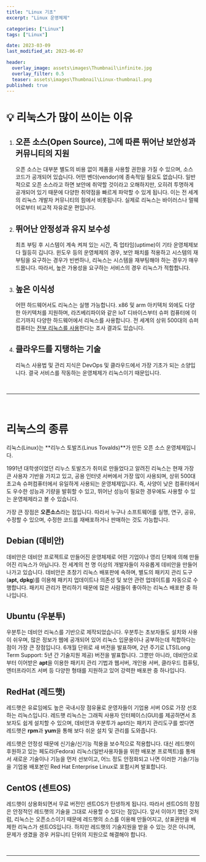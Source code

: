 ```yaml
---
title: "Linux 기초"
excerpt: "Linux 운영체제"

categories: ["Linux"]
tags: ["Linux"]

date: 2023-03-09
last_modified_at: 2023-06-07

header:
  overlay_image: assets\images\Thumbnail\infinite.jpg
  overlay_filter: 0.5 
  teaser: assets\images\Thumbnail\Linux-thumbnail.png
published: true
---
```


# 💡 리눅스가 많이 쓰이는 이유

1. ## 오픈 소스(Open Source), 그에 따른 뛰어난 보안성과 커뮤니티의 지원

    오픈 소스는 대부분 별도의 비용 없이 제품을 사용할 권한을 가질 수 있으며, 소스 코드가 공개되어 있습니다. 어떤 벤더(vendor)에 종속적일 필요도 없습니다. 일반적으로 오픈 소스라고 하면 보안에 취약할 것이라고 오해하지만, 오히려 투명하게 공개되어 있기 때문에 다양한 취약점을 빠르게 파악할 수 있게 됩니다. 이는 전 세계의 리눅스 개발자 커뮤니티의 힘에서 비롯됩니다. 실제로 리눅스는 바이러스나 멀웨어로부터 비교적 자유로운 편입니다.

   

2. ## 뛰어난 안정성과 유지 보수성

    최초 부팅 후 시스템이 계속 켜져 있는 시간, 즉 업타임(uptime)이 기타 운영체제보다 월등히 깁니다. 윈도우 등의 운영체제의 경우, 보안 패치를 적용하고 시스템의 재부팅을 요구하는 경우가 빈번하나, 리눅스는 시스템을 재부팅해야 하는 경우가 매우 드뭅니다. 따라서, 높은 가용성을 요구하는 서비스의 경우 리눅스가 적합합니다.

   

3. ## 높은 이식성

    어떤 하드웨어서도 리눅스는 실행 가능합니다. x86 및 arm 아키텍처 외에도 다양한 아키텍처를 지원하며, 라즈베리파이와 같은 IoT 디바이스부터 슈퍼 컴퓨터에 이르기까지 다양한 하드웨어에서 리눅스를 사용합니다. 전 세계의 상위 500대의 슈퍼컴퓨터는 [전부 리눅스를 사용](https://itsfoss.com/linux-runs-top-supercomputers/)한다는 조사 결과도 있습니다.


4. ## 클라우드를 지탱하는 기술

   리눅스 사용법 및 관리 지식은 DevOps 및 클라우드에서 가장 기초가 되는 소양입니다. 결국 서비스를 작동하는 운영체제가 리눅스이기 때문입니다.

<br>

---

<br>

# 리눅스의 종류

 리눅스(Linux)는 **리누스 토발즈(Linus Tovalds)**가 만든 오픈 소스 운영체제입니다.

1991년 대학생이었던 리누스 토발즈가 취미로 만들었다고 알려진 리눅스는 현재 가장 큰 사용자 기반을 가지고 있고, 공용 인터넷 서버에서 가장 많이 사용되며, 상위 500대 초고속 슈퍼컴퓨터에서 유일하게 사용되는 운영체제입니다. 즉, 사양이 낮은 컴퓨터에서도 우수한 성능과 기량을 발휘할 수 있고, 뛰어난 성능이 필요한 경우에도 사용할 수 있는 운영체제라고 볼 수 있습니다.

가장 큰 장점은 **오픈소스**라는 점입니다. 따라서 누구나 소프트웨어를 실행, 연구, 공유, 수정할 수 있으며, 수정한 코드를 재배포하거나 판매하는 것도 가능합니다. 

## Debian (데비안)

데비안은 데비안 프로젝트로 만들어진 운영체제로 어떤 기업이나 영리 단체에 의해 만들어진 리눅스가 아닙니다. 전 세계의 천 명 이상의 개발자들이 자유롭게 데비안을 만들어 나가고 있습니다. 데비안은 초창기 리눅스 배포판에 속하며, 별도의 패키지 관리 도구(**apt, dpkg**)를 이용해 패키지 업데이트나 의존성 및 보안 관련 업데이트를 자동으로 수행합니다. 패키지 관리가 편리하기 때문에 많은 사람들이 좋아하는 리눅스 배포판 중 하나입니다. 

## Ubuntu (우분투)

우분투는 데비안 리눅스를 기반으로 제작되었습니다. 우분투는 초보자들도 설치와 사용이 쉬우며, 많은 정보가 웹에 공개되어 있어 리눅스 입문용이나 공부하는데 적합하다는 점이 가장 큰 장점입니다. 6개월 단위로 새 버전을 발표하며, 2년 주기로 LTS(Long Term Support: 5년 간 기술지원 제공) 버전을 발표합니다. 그뿐만 아니라, 데비안으로부터 이어받은 **apt**을 이용한 패키지 관리 기법과 웹서버, 개인용 서버, 클라우드 컴퓨팅, 엔터프라이즈 서버 등 다양한 형태를 지원하고 있어 강력한 배포판 중 하나입니다. 

## RedHat (레드햇)

레드햇은 유료임에도 높은 국내시장 점유율로 운영자들이 기업용 서버 OS로 가장 선호하는 리눅스입니다. 레드햇 리눅스는 그래픽 사용자 인터페이스(GUI)를 제공하면서 초보자도 쉽게 설치할 수 있으며, 데비안과 우분투가 apt라는 패키지 관리도구를 썼다면 레드햇은 **rpm**과 **yum**을 통해 보다 쉬운 설치 및 관리를 도와줍니다.

레드햇은 안정성 때문에 신기술/신기능 적용을 보수적으로 적용합니다. 대신 레드햇이 후원하고 있는 페도라(Fedora) 리눅스(일반사용자들을 위한 배포본 프로젝트)를 통해서 새로운 기술이나 기능을 먼저 선보이고, 어느 정도 안정화되고 나면 이러한 기술/기능을 기업용 배포본인 Red Hat Enterprise Linux로 포함시켜 발표합니다. 

## CentOS (센트OS)

레드햇이 상용화되면서 무료 버전인 센트OS가 탄생하게 됩니다. 따라서 센트OS의 장점은 안정적인 레드햇의 기술을 그대로 사용할 수 있다는 점입니다. 앞서 이야기 했던 것처럼, 리눅스는 오픈소스이기 때문에 레드햇의 소스를 이용해 만들어지고, 상표권만을 배제한 리눅스가 센트OS입니다. 하지만 레드햇의 기술지원을 받을 수 있는 것은 아니며, 문제가 생겼을 경우 커뮤니티 단위의 지원으로 해결해야 합니다.

<br>

---

<br>

